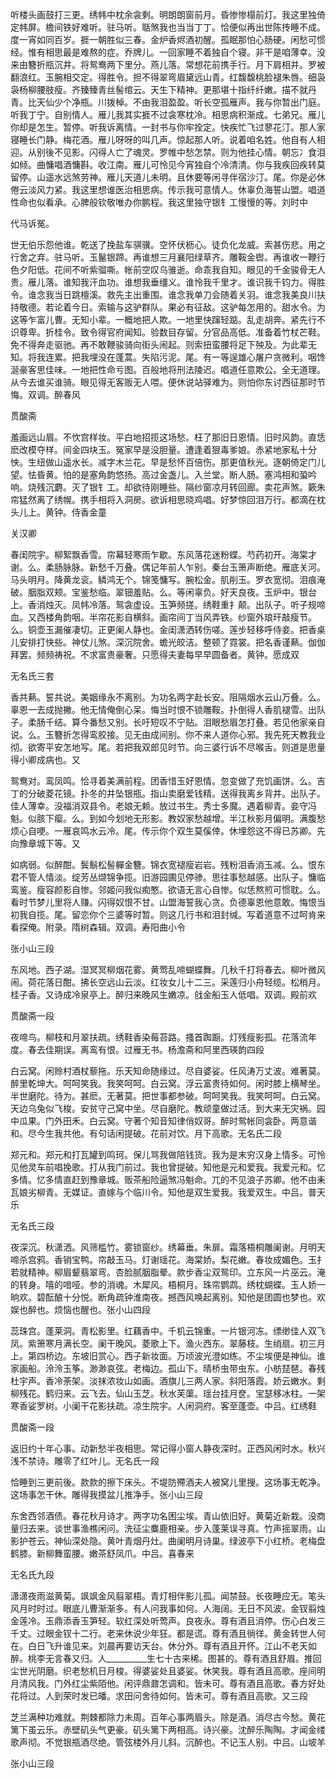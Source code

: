 <!-- { "loadSidebar": true } -->
听楼头画鼓打三更。绣帏中枕余衾剩。明朗朗窗前月。昏惨惨榻前灯。我这里独倚定帏屏。檐间铁好难听。驻马听。聒煞我也当当丁丁。恰便似再出世陈抟睡不成。度一宵如同百岁。捱一朝胜似三春。金炉香烬酒初醒。孤眠那怕心肠硬。闲愁可惯经。惟有相思最是难熬的症。乔牌儿。一回家睡不着独自个寝。非干是咱薄幸。没来由簪折瓶沉井。将鸳鸯两下里分。燕儿落。常想花前携手行。月下肩相并。罗被翻浪红。玉腕相交定。得胜令。担不得翠弯眉黛远山青。红馥馥桃脸褪朱唇。细袅袅杨柳腰肢瘦。齐臻臻青丝髻绾云。天生下精神。更那堪十指纤纤嫩。描不就丹青。比天仙少个净瓶。川拨棹。不由我泪盈盈。听长空孤雁声。我与你暂出门庭。听我丁宁。自别情人。雁儿我其实捱不过衾寒枕冷。相思病积渐成。七弟兄。雁儿你却是怎生。暂停。听我诉离情。一封书与你牢拴定。快疾忙飞过蓼花汀。那人家寝睡长门静。梅花酒。雁儿呀呀的叫几声。惊起那人听。说着咱名姓。他自有人相迎。从别後不见影。闪得人亡了魂灵。罗帷中愁怎禁。则为他挂心情。朝忘冫食泪如倾。曲慵唱酒慵斟。收江南。雁儿可怜见今宵独自个冷清清。你与我疾回疾转莫留停。山遥水远煞劳神。雁儿天道儿未明。且休要等闲寻伴宿沙汀。尾。你是必休倦云淡风力紧。我这里想谁医治相思病。传示我可意情人。休辜负海誓山盟。唱道性命也似看承。心脾般钦敬唯办你鹏程。我这里独守银钅工慢慢的等。刘时中

代马诉冤。

世无伯乐怨他谁。乾送了挽盐车骐骥。空怀伏枥心。徒负化龙威。索甚伤悲。用之行舍之弃。驻马听。玉鬣银蹄。再谁想三月襄阳绿草齐。雕鞍金辔。再谁收一鞭行色夕阳低。花间不听紫骝嘶。帐前空叹乌骓逝。命乖我自知。眼见的千金骏骨无人贵。雁儿落。谁知我汗血功。谁想我垂缰义。谁怜我千里才。谁识我千钧力。得胜令。谁念我当日跳檀溪。救先主出重围。谁念我单刀会随着关羽。谁念我美良川扶持敬德。若论着今日。索输与这驴群队。果必有征敌。这驴每怎用的。甜水令。为这等乍富儿曹。无知小辈。一概地把人欺。一地里快蹿轻踮。乱走胡奔。紧先行不识尊卑。折桂令。致令得官府闻知。验数目存留。分官品高低。准备着竹杖芒鞋。免不得奔走驱驰。再不敢鞭骏骑向街头闹起。则索扭蛮腰将足下殃及。为此辈无知。将我连累。把我埋没在蓬蒿。失陷污泥。尾。有一等逞雄心屠户贪微利。咽馋涎豪客思佳味。一地把性命亏图。百般地将刑法陵迟。唱道任意欺公。全无道理。从今去谁买谁骑。眼见得无客贩无人喂。便休说站驿难为。则怕你东讨西征那时节悔。双调。醉春风

贯酸斋

羞画远山眉。不忺宫样妆。平白地招揽这场愁。枉了那旧日恩情。旧时风韵。直恁麽改模夺样。间金四块玉。冤家早是没胆量。遭逢着狠毒爹娘。赤紧地家私十分怏。生纽做山遥水长。减字木兰花。早是愁怀百倍伤。那更值秋光。逐朝倚定门儿望。怯昏黄。怕的是塞角韵悠扬。高过金盏儿。入兰堂。断人肠。塞鸿相和蛩吟响。烧残沉麝。灭了银钅工。却欲待刚睡些。隔纱窗凉月转回廊。卖花声煞。簌朱帘猛然离了绣幌。携手相将入洞房。欲诉相思晓鸡唱。好梦惊回泪万行。都滴在枕头儿上。黄钟。侍香金童

关汉卿

春闺院宇。柳絮飘香雪。帘幕轻寒雨乍歇。东风落花迷粉蝶。芍药初开。海棠才谢。么。柔肠脉脉。新愁千万叠。偶记年前人乍别。秦台玉箫声断绝。雁底关河。马头明月。降黄龙衮。鳞鸿无个。锦笺慵写。腕松金。肌削玉。罗衣宽彻。泪痕淹破。胭脂双颊。宝鉴愁临。翠钿羞贴。么。等闲辜负。好天良夜。玉炉中。银台上。香消烛灭。凤帏冷落。鸳衾虚设。玉笋频搓。绣鞋重扌颠。出队子。听子规啼血。又西楼角韵咽。半帘花影自横斜。画帘间丁当风弄铁。纱窗外琅玕敲瘦节。么。铜壶玉漏催凄切。正更阑人静也。金闺潇洒转伤嗟。莲步轻移呼侍妾。把香桌儿安排打快些。神仗儿煞。深沉院舍。蟾光皎洁。整顿了霓裳。把名香谨爇。伽伽拜罢。频频祷祝。不求富贵豪奢。只愿得夫妻每早早圆备者。黄钟。愿成双

无名氏三套

香共爇。誓共说。美姻缘永不离别。为功名两字赴长安。阻隔烟水云山万叠。么。辜恩一去成抛撇。他无情俺倒心呆。悔当时恨不锁雕鞍。扑倒得人香肌褪雪。出队子。柔肠千结。算今番愁又别。长吁短叹不宁贴。泪眼愁眉怎打叠。若见他家亲自说。么。玉簪折怎得鸾胶接。见无由成间别。你不来人道你心邪。我先死天教我业彻。欲寄平安怎地写。尾。若把我双郎见时节。向三婆行诉不尽喉舌。则道是思量得小卿成病也。又

鸳鸯对。鸾凤鸣。恰寻着美满前程。团香惜玉好恩情。忽变做了充饥画饼。么。吉丁的分破菱花镜。扑冬的井坠银瓶。指山卖磨爱钱精。送得我离乡背井。出队子。佳人薄幸。没福消双县令。老娘无赖。放过书生。秀士多魔。遇着柳青。妾守冯魁。似胲下瘿。么。到如今划地无形影。教奴家愁越增。半江秋影月偏明。满腹愁烦心自哽。一雁哀鸣水云冷。尾。传示你个双生莫傒倖。休埋怨这不得已苏卿。先向豫章城下等。又

如病弱。似醉酣。鬓鬅松髻軃金簪。锦衣宽褪瘦岩岩。残粉泪香消玉减。么。恨东君不管人情淡。绽芳丛缬锦争揽。旧游园圃见停骖。思往事愁越感。出队子。慵临鸾鉴。瘦容颜影自惨。邻姬问我似痴憨。欲语无言心自惨。似恁熬煎可惯耽。么。看时节梦儿里将人赚。闪得奴恨不甘。山盟海誓我心贪。负德辜恩他意敢。悔恨当初我自揽。尾。留恋你个三婆等时暂。则这几行书和泪封缄。写着道意不过呵肯来看探俺。附录。隋树森辑。双调。寿阳曲小令

张小山三段

东风地。西子湖。湿冥冥柳烟花雾。黄莺乱啼蝴蝶舞。几秋千打将春去。柳叶微风闹。荷花落日酣。拂长空远山云淡。红妆女儿十二三。采莲归小舟轻缆。松梢月。桂子香。又诗成冷泉亭上。醉归来晚风生嫩凉。戗金船玉人低唱。双调。殿前欢

贯酸斋一段

夜啼鸟。柳枝和月翠扶疏。绣鞋香染莓苔路。搔首踟蹰。灯残瘦影孤。花落流年度。春去佳期误。离鸾有恨。过雁无书。杨澹斋和阿里西瑛韵四段

白云窝。闲赊村酒杖藜拖。乐天知命随缘过。尽自婆娑。任风涛万丈波。难著莫。醉里乾坤大。呵呵笑我。我笑呵呵。白云窝。浮云富贵待如何。闲时膝上横琴坐。半世磨陀。待为。甚麽。无著莫。把世事都参破。呵呵笑我。我笑呵呵。白云窝。天边乌兔似飞梭。安贫守己窝中坐。尽自磨陀。教顽童做过活。到大来无灾祸。园中瓜果。门外田禾。白云窝。守著个知音知律俏奴哥。醉时鸳帐同衾卧。两意谐和。尽今生我共他。有句话闲提破。花前对饮。月下高歌。无名氏二段

郑元和。郑元和打瓦罐到鸣珂。保儿骂我做陪钱货。我为是末穷汉身上情多。可怜见他灵车前唱挽歌。打从我门前过。我也曾提破。知他是元和爱我。我爱元和。忆多情。忆多情直赶到豫章城。贩茶船险逼煞冯魁命。兀的不见浪子苏卿。他不由耒瓦娘劣柳青。无媒证。直嫁与个临川令。知他是双生爱我。我爱双生。中吕。普天乐

无名氏三段

夜深沉。秋潇洒。风筛槛竹。雾锁窗纱。绣幕垂。朱扉。霜落梧桐雕阑谢。月明天啼杀宫鸦。香销宝鸭。帘敲玉马。灯谢瑶花。海棠娇。梨花嫩。春妆成媚色。玉扌若就精神。柳眉颦翡翠弯。杏脸腻胭脂晕。款步香尘双鸳印。立东风一片巫云。淹的转身。嘻的喑哑。参的消魂。木犀风。梧桐月。珠帘鹦鹉。绣枕蝴蝶。玉人娇一晌欢。碧酝酿十分悦。断角疏钟淮南夜。撼西风唤起离别。知他是团圆也梦也。欢娱也醉也。烦恼也醒也。张小山四段

蕊珠宫。蓬莱洞。青松影里。红藕香中。千机云锦重。一片银河冻。缥缈佳人双飞凤。紫箫寒月满长空。阑干晚风。菱歌上下。渔火西东。翠藤枝。生绡扇。初三月上。第四桥边。东坡旧赏心。西子新妆面。万顷波光澄如练。不尘埃便是神仙。谁家画船。泠泠玉筝。渺渺哀弦。老梅边。孤山下。晴桥虫带虫东。小舫琵琶。春残杜宇声。香冷荼架。淡抹浓妆山如画。酒旗儿三两人家。斜阳落霞。娇云嫩水。剩柳残花。鹤归来。云飞去。仙山玉芝。秋水芙蕖。瑶台挂月奁。宝瑟移冰柱。一架寒香娑罗树。小阑干花影扶疏。凉生院宇。人闲洞府。客至蓬壶。中吕。红绣鞋

贯酸斋一段

返旧约十年心事。动新愁半夜相思。常记得小窗人静夜深时。正西风闲时水。秋兴浅不禁诗。雕零了红叶儿。无名氏一段

恰睡到三更前後。款款的擦下床头。不堤防殢酒夫人被窝儿里搜。这场事无乾净。这场事怎干休。雕得我摸盆儿推净手。张小山三段

东舍西邻酒债。春花秋月诗才。两字功名困尘埃。青山依旧好。黄菊近新栽。没商量归去来。谈世事渔樵闲问。洗征尘麋鹿相亲。步入蓬莱误寻真。竹声摇翠雨。山影护苍云。神仙深处隐。黄叶青烟丹灶。曲阑明月诗巢。绿波亭下小红桥。老梅盘鹤膝。新柳舞蛮腰。嫩茶舒凤爪。中吕。喜春来

无名氏九段

潇潇夜雨滋黄菊。飒飒金风翦翠梧。青灯相伴影儿孤。闻禁鼓。长夜睡应无。笔头风月时时过。眼底儿曹渐渐多。有人问我事如何。人海阔。无日不风波。金钗翦烛金莲冷。玉鼎添香玉笋轻。软红深处听莺声。良夜永。尊有酒且消停。伤心白发三千丈。过眼金钗十二行。老来休说少年狂。都是谎。尊有酒且徜徉。黄金转世人何在。白日飞升谁见来。刘晨再要访天台。休分外。尊有酒且开怀。江山不老天如醉。桃李无言春又归。人__________生七十古来稀。图甚的。尊有酒且舒眉。推回尘世光阴磨。织老愁机日月梭。得婆娑处且婆娑。休笑我。尊有酒且高歌。座间明月清风我。门外红尘紫陌他。闲评鼎鼐怎调和。皆未可。尊有酒且高歌。春方好处花将过。人到荣时发已皤。求田问舍待如何。皆未可。尊有酒且高歌。又三段

芝兰满种功难就。荆棘都除力未周。百年心事两眉头。除是酒。消尽古今愁。黄花篱下虽云乐。赤壁矶头气更豪。矶头篱下两相高。诗兴豪。沈醉乐陶陶。才闻金缕歌声彻。不觉银瓶酒尽绝。管弦楼外月儿斜。沉醉也。不记玉人别。中吕。山坡羊

张小山三段

